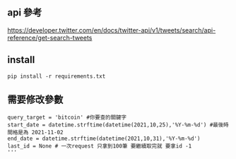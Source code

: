 ## api 參考
https://developer.twitter.com/en/docs/twitter-api/v1/tweets/search/api-reference/get-search-tweets

## install
```
pip install -r requirements.txt
```

## 需要修改參數
```
query_target = 'bitcoin' #你要查的關鍵字
start_date = datetime.strftime(datetime(2021,10,25),'%Y-%m-%d') #最後時間格是為 2021-11-02
end_date = datetime.strftime(datetime(2021,10,31),'%Y-%m-%d')
last_id = None # 一次request 只拿到100筆 要繼續取完就 要拿id -1
'''